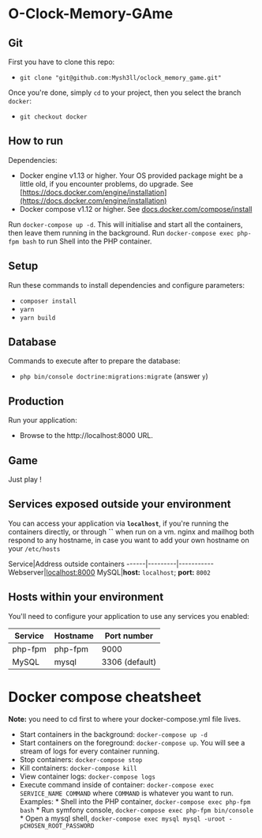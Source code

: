O-Clock-Memory-GAme
=======

## Git
First you have to clone this repo:
* `git clone "git@github.com:Mysh3ll/oclock_memory_game.git"`

Once you're done, simply `cd` to your project, then you select the branch `docker`:
* `git checkout docker`

## How to run

Dependencies:

  * Docker engine v1.13 or higher. Your OS provided package might be a little old, if you encounter problems, do upgrade. See [https://docs.docker.com/engine/installation](https://docs.docker.com/engine/installation)
  * Docker compose v1.12 or higher. See [docs.docker.com/compose/install](https://docs.docker.com/compose/install/)

Run `docker-compose up -d`. This will initialise and start all the containers, then leave them running in the background.
Run `docker-compose exec php-fpm bash` to run Shell into the PHP container.

## Setup
Run these commands to install dependencies and configure parameters:
* `composer install`
* `yarn`
* `yarn build`

## Database
Commands to execute after to prepare the database:
* `php bin/console doctrine:migrations:migrate` (answer `y`)

## Production
Run your application:  
* Browse to the http://localhost:8000 URL.

## Game
Just play !

## Services exposed outside your environment ##

You can access your application via **`localhost`**, if you're running the containers directly, or through **``** when run on a vm. nginx and mailhog both respond to any hostname, in case you want to add your own hostname on your `/etc/hosts` 

Service|Address outside containers
------|---------|-----------
Webserver|[localhost:8000](http://localhost:8000)
MySQL|**host:** `localhost`; **port:** `8002`

## Hosts within your environment ##

You'll need to configure your application to use any services you enabled:

Service|Hostname|Port number
------|---------|-----------
php-fpm|php-fpm|9000
MySQL|mysql|3306 (default)

# Docker compose cheatsheet #

**Note:** you need to cd first to where your docker-compose.yml file lives.

  * Start containers in the background: `docker-compose up -d`
  * Start containers on the foreground: `docker-compose up`. You will see a stream of logs for every container running.
  * Stop containers: `docker-compose stop`
  * Kill containers: `docker-compose kill`
  * View container logs: `docker-compose logs`
  * Execute command inside of container: `docker-compose exec SERVICE_NAME COMMAND` where `COMMAND` is whatever you want to run. Examples:
        * Shell into the PHP container, `docker-compose exec php-fpm bash`
        * Run symfony console, `docker-compose exec php-fpm bin/console`
        * Open a mysql shell, `docker-compose exec mysql mysql -uroot -pCHOSEN_ROOT_PASSWORD`

